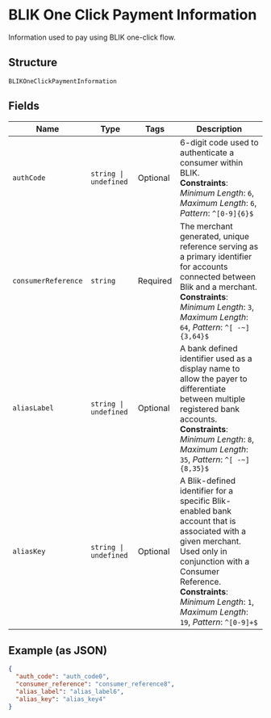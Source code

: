 
# BLIK One Click Payment Information

Information used to pay using BLIK one-click flow.

## Structure

`BLIKOneClickPaymentInformation`

## Fields

| Name | Type | Tags | Description |
|  --- | --- | --- | --- |
| `authCode` | `string \| undefined` | Optional | 6-digit code used to authenticate a consumer within BLIK.<br>**Constraints**: *Minimum Length*: `6`, *Maximum Length*: `6`, *Pattern*: `^[0-9]{6}$` |
| `consumerReference` | `string` | Required | The merchant generated, unique reference serving as a primary identifier for accounts connected between Blik and a merchant.<br>**Constraints**: *Minimum Length*: `3`, *Maximum Length*: `64`, *Pattern*: `^[ -~]{3,64}$` |
| `aliasLabel` | `string \| undefined` | Optional | A bank defined identifier used as a display name to allow the payer to differentiate between multiple registered bank accounts.<br>**Constraints**: *Minimum Length*: `8`, *Maximum Length*: `35`, *Pattern*: `^[ -~]{8,35}$` |
| `aliasKey` | `string \| undefined` | Optional | A Blik-defined identifier for a specific Blik-enabled bank account that is associated with a given merchant. Used only in conjunction with a Consumer Reference.<br>**Constraints**: *Minimum Length*: `1`, *Maximum Length*: `19`, *Pattern*: `^[0-9]+$` |

## Example (as JSON)

```json
{
  "auth_code": "auth_code0",
  "consumer_reference": "consumer_reference8",
  "alias_label": "alias_label6",
  "alias_key": "alias_key4"
}
```

